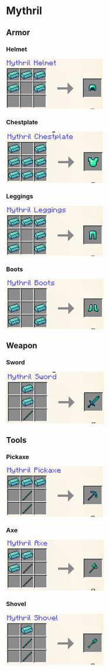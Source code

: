 # Mythril

## Armor

### Helmet

![](<../../.gitbook/assets/image (38).png>)

### Chestplate

![](<../../.gitbook/assets/image (113).png>)

### Leggings

![](<../../.gitbook/assets/image (62).png>)

### Boots

![](<../../.gitbook/assets/image (132).png>)

## Weapon

### Sword

![](<../../.gitbook/assets/image (163).png>)

## Tools

### Pickaxe

![](<../../.gitbook/assets/image (157).png>)

### Axe

![](<../../.gitbook/assets/image (133).png>)

### Shovel

![](<../../.gitbook/assets/image (47).png>)
